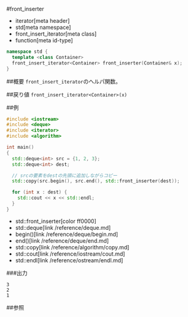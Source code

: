 #front_inserter
* iterator[meta header]
* std[meta namespace]
* front_insert_iterator[meta class]
* function[meta id-type]

```cpp
namespace std {
  template <class Container>
  front_insert_iterator<Container> front_inserter(Container& x);
}
```

##概要
`front_insert_iterator`のヘルパ関数。


##戻り値
`front_insert_iterator<Container>(x)`


##例
```cpp
#include <iostream>
#include <deque>
#include <iterator>
#include <algorithm>

int main()
{
  std::deque<int> src = {1, 2, 3};
  std::deque<int> dest;

  // srcの要素をdestの先頭に追加しながらコピー
  std::copy(src.begin(), src.end(), std::front_inserter(dest));

  for (int x : dest) {
    std::cout << x << std::endl;
  }
}
```
* std::front_inserter[color ff0000]
* std::deque[link /reference/deque.md]
* begin()[link /reference/deque/begin.md]
* end()[link /reference/deque/end.md]
* std::copy[link /reference/algorithm/copy.md]
* std::cout[link /reference/iostream/cout.md]
* std::endl[link /reference/ostream/endl.md]

###出力
```
3
2
1
```

##参照
